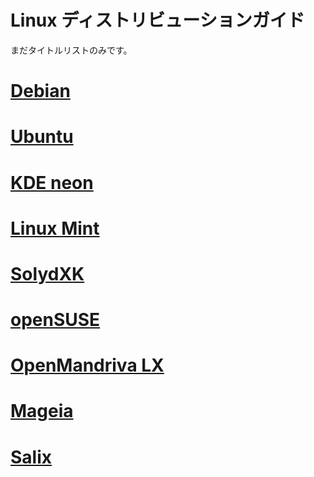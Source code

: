 # Linux ディストリビューションガイド
まだタイトルリストのみです。
# [Debian](https://www.debian.org/)
# [Ubuntu](https://www.ubuntu.com/)
# [KDE neon](https://neon.kde.org/)
# [Linux Mint](https://www.linuxmint.com/)
# [SolydXK](https://solydxk.com/)
# [openSUSE](https://www.opensuse.org/)
# [OpenMandriva LX](https://www.openmandriva.org)
# [Mageia](http://www.mageia.org)
# [Salix](https://salixos.org/)
